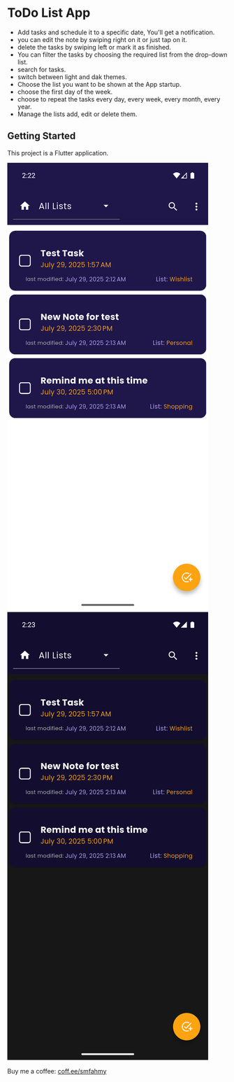 # ToDo List App

- Add tasks and schedule it to a specific date, You'll get a notification.
- you can edit the note by swiping right on it or just tap on it. 
- delete the tasks by swiping left or mark it as finished. 
- You can filter the tasks by choosing the required list from the drop-down list.
- search for tasks.
- switch between light and dak themes.
- Choose the list you want to be shown at the App startup.
- choose the first day of the week.
- choose to repeat the tasks every day, every week, every month, every year.
- Manage the lists add, edit or delete them.

## Getting Started

This project is a Flutter application.

![alt text](https://github.com/smfgalal/ToDo-List-Flutter-App/blob/e8d18fc6ded69b5e6594199f6713795e22404b7d/screenshots/app_screenshot001.png)
![alt text](https://github.com/smfgalal/ToDo-List-Flutter-App/blob/e8d18fc6ded69b5e6594199f6713795e22404b7d/screenshots/app_screenshot002.png)


Buy me a coffee: [coff.ee/smfahmy](coff.ee/smfahmy)
